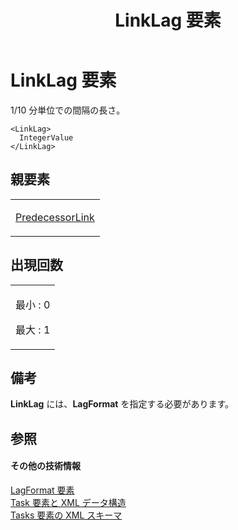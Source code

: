 ﻿---
title: LinkLag 要素
TOCTitle: LinkLag 要素
ms:assetid: 7c6ade5e-f175-4a2e-aa79-ee50bba4ab9c
ms:mtpsurl: https://msdn.microsoft.com/ja-jp/library/Bb968558(v=office.12)
ms:contentKeyID: 16740500
ms.date: 06/30/2008
mtps_version: v=office.12
ms.translationtype: HT
---

# LinkLag 要素

1/10 分単位での間隔の長さ。

    <LinkLag>
      IntegerValue
    </LinkLag>

## 親要素

<table>
<colgroup>
<col style="width: 100%" />
</colgroup>
<tbody>
<tr class="odd">
<td><p><a href="predecessorlink-element.md">PredecessorLink</a></p></td>
</tr>
</tbody>
</table>


## 出現回数


<table>
<colgroup>
<col style="width: 100%" />
</colgroup>
<tbody>
<tr class="odd">
<td><p>最小 : 0</p>
<p>最大 : 1</p></td>
</tr>
</tbody>
</table>


## 備考

**LinkLag** には、**LagFormat** を指定する必要があります。

## 参照

#### その他の技術情報

[LagFormat 要素](lagformat-element.md)  
[Task 要素と XML データ構造](task-elements-and-xml-structure.md)  
[Tasks 要素の XML スキーマ](xml-schema-for-the-tasks-element.md)

